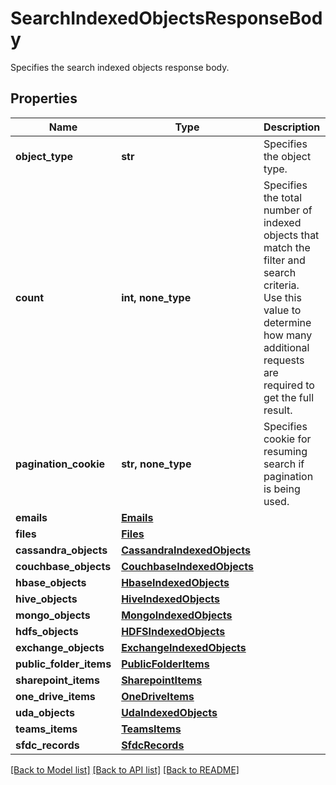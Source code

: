 # SearchIndexedObjectsResponseBody

Specifies the search indexed objects response body.

## Properties
Name | Type | Description | Notes
------------ | ------------- | ------------- | -------------
**object_type** | **str** | Specifies the object type. | [optional] 
**count** | **int, none_type** | Specifies the total number of indexed objects that match the filter and search criteria. Use this value to determine how many additional requests are required to get the full result. | [optional] 
**pagination_cookie** | **str, none_type** | Specifies cookie for resuming search if pagination is being used. | [optional] 
**emails** | [**Emails**](Emails.md) |  | [optional] 
**files** | [**Files**](Files.md) |  | [optional] 
**cassandra_objects** | [**CassandraIndexedObjects**](CassandraIndexedObjects.md) |  | [optional] 
**couchbase_objects** | [**CouchbaseIndexedObjects**](CouchbaseIndexedObjects.md) |  | [optional] 
**hbase_objects** | [**HbaseIndexedObjects**](HbaseIndexedObjects.md) |  | [optional] 
**hive_objects** | [**HiveIndexedObjects**](HiveIndexedObjects.md) |  | [optional] 
**mongo_objects** | [**MongoIndexedObjects**](MongoIndexedObjects.md) |  | [optional] 
**hdfs_objects** | [**HDFSIndexedObjects**](HDFSIndexedObjects.md) |  | [optional] 
**exchange_objects** | [**ExchangeIndexedObjects**](ExchangeIndexedObjects.md) |  | [optional] 
**public_folder_items** | [**PublicFolderItems**](PublicFolderItems.md) |  | [optional] 
**sharepoint_items** | [**SharepointItems**](SharepointItems.md) |  | [optional] 
**one_drive_items** | [**OneDriveItems**](OneDriveItems.md) |  | [optional] 
**uda_objects** | [**UdaIndexedObjects**](UdaIndexedObjects.md) |  | [optional] 
**teams_items** | [**TeamsItems**](TeamsItems.md) |  | [optional] 
**sfdc_records** | [**SfdcRecords**](SfdcRecords.md) |  | [optional] 

[[Back to Model list]](../README.md#documentation-for-models) [[Back to API list]](../README.md#documentation-for-api-endpoints) [[Back to README]](../README.md)


